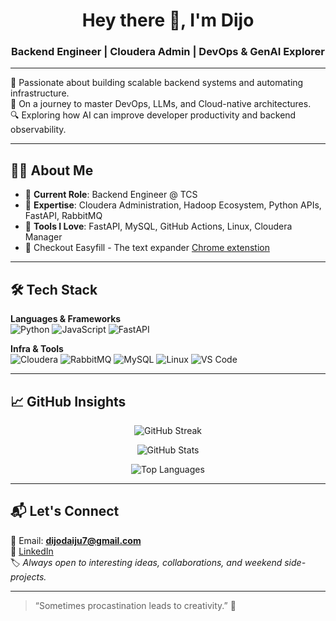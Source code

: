 <h1 align="center">Hey there 👋, I'm Dijo</h1>
<h3 align="center">Backend Engineer | Cloudera Admin | DevOps & GenAI Explorer</h3>

---

🌟 Passionate about building scalable backend systems and automating infrastructure. <br/>
🚀 On a journey to master DevOps, LLMs, and Cloud-native architectures. <br/>
🔍 Exploring how AI can improve developer productivity and backend observability. <br/>

---

## 🧑‍💻 About Me

- 🔧 **Current Role**: Backend Engineer @ TCS  
- 🧠 **Expertise**: Cloudera Administration, Hadoop Ecosystem, Python APIs, FastAPI, RabbitMQ  
- 🧰 **Tools I Love**: FastAPI, MySQL, GitHub Actions, Linux, Cloudera Manager  
- 🧪 Checkout Easyfill - The text expander [Chrome extenstion](https://chromewebstore.google.com/detail/easyfill-text-expander-an/ghajbnmafmlielhlfogmghonhaalabki?hl=en) 

---

## 🛠️ Tech Stack

**Languages & Frameworks**  
![Python](https://img.shields.io/badge/Python-14354C?style=for-the-badge&logo=python&logoColor=white)
![JavaScript](https://img.shields.io/badge/JavaScript-323330?style=for-the-badge&logo=javascript&logoColor=F7DF1E)
![FastAPI](https://img.shields.io/badge/FastAPI-005571?style=for-the-badge&logo=fastapi)

**Infra & Tools**  
![Cloudera](https://img.shields.io/badge/Cloudera-EE7C21?style=for-the-badge&logo=apachehadoop&logoColor=white)
![RabbitMQ](https://img.shields.io/badge/RabbitMQ-FF6600?style=for-the-badge&logo=rabbitmq&logoColor=white)
![MySQL](https://img.shields.io/badge/MySQL-005C84?style=for-the-badge&logo=mysql&logoColor=white)
![Linux](https://img.shields.io/badge/Linux-FCC624?style=for-the-badge&logo=linux&logoColor=black)
![VS Code](https://img.shields.io/badge/VSCode-007ACC?style=for-the-badge&logo=visual-studio-code&logoColor=white)

---

## 📈 GitHub Insights

<p align="center">
  <img src="https://github-readme-streak-stats.herokuapp.com?user=dijo-d&theme=default" alt="GitHub Streak" />
</p>

<p align="center">
  <img src="https://github-readme-stats.vercel.app/api?username=dijo-d&show_icons=true&locale=en" alt="GitHub Stats" />
</p>

<p align="center">
  <img src="https://github-readme-stats.vercel.app/api/top-langs/?username=dijo-d&layout=compact&langs_count=10" alt="Top Languages" />
</p>

---

## 📬 Let's Connect

📧 Email: **dijodaiju7@gmail.com**  
🔗 [LinkedIn](https://www.linkedin.com/in/dijodaiju/)  
🏷️ _Always open to interesting ideas, collaborations, and weekend side-projects._

---

> “Sometimes procastination leads to creativity.” 🚀


